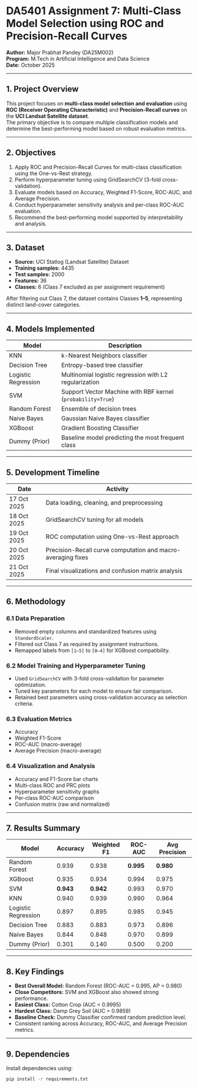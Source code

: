 # DA5401 Assignment 7: Multi-Class Model Selection using ROC and Precision-Recall Curves

**Author:** Major Prabhat Pandey (DA25M002)  
**Program:** M.Tech in Artificial Intelligence and Data Science  
**Date:** October 2025  

---

## 1. Project Overview

This project focuses on **multi-class model selection and evaluation** using **ROC (Receiver Operating Characteristic)** and **Precision-Recall curves** on the **UCI Landsat Satellite dataset**.  
The primary objective is to compare multiple classification models and determine the best-performing model based on robust evaluation metrics.

---

## 2. Objectives

1. Apply ROC and Precision-Recall Curves for multi-class classification using the One-vs-Rest strategy.  
2. Perform hyperparameter tuning using GridSearchCV (3-fold cross-validation).  
3. Evaluate models based on Accuracy, Weighted F1-Score, ROC-AUC, and Average Precision.  
4. Conduct hyperparameter sensitivity analysis and per-class ROC-AUC evaluation.  
5. Recommend the best-performing model supported by interpretability and analysis.

---

## 3. Dataset

- **Source:** UCI Statlog (Landsat Satellite) Dataset  
- **Training samples:** 4435  
- **Test samples:** 2000  
- **Features:** 36  
- **Classes:** 6 (Class 7 excluded as per assignment requirement)  

After filtering out Class 7, the dataset contains Classes **1–5**, representing distinct land-cover categories.

---

## 4. Models Implemented

| Model | Description |
|--------|-------------|
| KNN | k-Nearest Neighbors classifier |
| Decision Tree | Entropy-based tree classifier |
| Logistic Regression | Multinomial logistic regression with L2 regularization |
| SVM | Support Vector Machine with RBF kernel (`probability=True`) |
| Random Forest | Ensemble of decision trees |
| Naive Bayes | Gaussian Naive Bayes classifier |
| XGBoost | Gradient Boosting Classifier |
| Dummy (Prior) | Baseline model predicting the most frequent class |

---

## 5. Development Timeline

| Date | Activity |
|------|-----------|
| 17 Oct 2025 | Data loading, cleaning, and preprocessing |
| 18 Oct 2025 | GridSearchCV tuning for all models |
| 19 Oct 2025 | ROC computation using One-vs-Rest approach |
| 20 Oct 2025 | Precision-Recall curve computation and macro-averaging fixes |
| 21 Oct 2025 | Final visualizations and confusion matrix analysis |

---

## 6. Methodology

### 6.1 Data Preparation
- Removed empty columns and standardized features using `StandardScaler`.  
- Filtered out Class 7 as required by assignment instructions.  
- Remapped labels from `[1–5]` to `[0–4]` for XGBoost compatibility.

### 6.2 Model Training and Hyperparameter Tuning
- Used `GridSearchCV` with 3-fold cross-validation for parameter optimization.  
- Tuned key parameters for each model to ensure fair comparison.  
- Retained best parameters using cross-validation accuracy as selection criteria.

### 6.3 Evaluation Metrics
- Accuracy  
- Weighted F1-Score  
- ROC-AUC (macro-average)  
- Average Precision (macro-average)

### 6.4 Visualization and Analysis
- Accuracy and F1-Score bar charts  
- Multi-class ROC and PRC plots  
- Hyperparameter sensitivity graphs  
- Per-class ROC-AUC comparison  
- Confusion matrix (raw and normalized)  

---

## 7. Results Summary

| Model | Accuracy | Weighted F1 | ROC-AUC | Avg Precision |
|--------|-----------|-------------|----------|----------------|
| Random Forest | 0.939 | 0.938 | **0.995** | **0.980** |
| XGBoost | 0.935 | 0.934 | 0.994 | 0.975 |
| SVM | **0.943** | **0.942** | 0.993 | 0.970 |
| KNN | 0.940 | 0.939 | 0.990 | 0.964 |
| Logistic Regression | 0.897 | 0.895 | 0.985 | 0.945 |
| Decision Tree | 0.883 | 0.883 | 0.973 | 0.896 |
| Naive Bayes | 0.844 | 0.848 | 0.970 | 0.899 |
| Dummy (Prior) | 0.301 | 0.140 | 0.500 | 0.200 |

---

## 8. Key Findings

- **Best Overall Model:** Random Forest (ROC-AUC = 0.995, AP = 0.980)  
- **Close Competitors:** SVM and XGBoost also showed strong performance.  
- **Easiest Class:** Cotton Crop (AUC = 0.9995)  
- **Hardest Class:** Damp Grey Soil (AUC = 0.9859)  
- **Baseline Check:** Dummy Classifier confirmed random prediction level.  
- Consistent ranking across Accuracy, ROC-AUC, and Average Precision metrics.

---

## 9. Dependencies

Install dependencies using:

```bash
pip install -r requirements.txt

